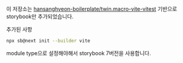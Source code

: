 이 저장소는 [hansanghyeon-boilerplate/twin.macro-vite-vitest](https://github.com/hansanghyeon-boilerplate/twin.macro-vite-vitest) 기반으로 storybook만 추가되었습니다.

추가된 사항

```bash
npx sb@next init --builder vite
```

module type으로 설정해야해서 storybook 7버전을 사용합니다.